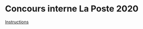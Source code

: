 # Concours interne La Poste 2020

[Instructions](https://www.isograd-testingservices.com/FR/solutions-challenges-de-code?cts_id=68&reg_typ_id=2)

